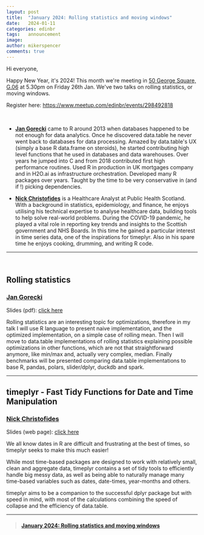 ```yaml
---
layout: post
title:  "January 2024: Rolling statistics and moving windows"
date:   2024-01-11
categories: edinbr
tags:   announcement
image:
author: mikerspencer
comments: true
---
```




Hi everyone,
<br/>

Happy New Year, it's 2024! This month we're meeting in [50 George Square, G.06](https://www.ed.ac.uk/timetabling-examinations/timetabling/room-bookings/bookable-rooms3/room/0227_00_G.06) at 5.30pm on Friday 26th Jan. We've two talks on rolling statistics, or moving windows.

Register here: <https://www.meetup.com/edinbr/events/298492818>

<br/>


* **[Jan Gorecki](https://fosstodon.org/@jangorecki)** came to R around 2013 when databases happened to be not enough for data analytics. Once he discovered data.table he never went back to databases for data processing. Amazed by data.table's UX (simply a base R data.frame on steroids), he started contributing high level functions that he used in databases and data warehouses. Over years he jumped into C and from 2018 contributed first high performance routines. Used R in production in UK mortgages company and in H2O.ai as infrastructure orchestration. Developed many R packages over years. Taught by the time to be very conservative in (and if !) picking dependencies.

* **[Nick Christofides](https://cran.r-project.org/web//packages/timeplyr/index.html)** is a Healthcare Analyst at Public Health Scotland. With a background in statistics, epidemiology, and finance, he enjoys utilising his technical expertise to analyse healthcare data, building tools to help solve real-world problems. During the COVID-19 pandemic, he played a vital role in reporting key trends and insights to the Scottish government and NHS Boards. In this time he gained a particular interest in time series data, one of the inspirations for timeplyr. Also in his spare time he enjoys cooking, drumming, and writing R code.



---

<br/>

## Rolling statistics

### [Jan Gorecki](https://fosstodon.org/@jangorecki)

Slides (pdf): [click here](../assets/slides/2024-01-26_Rolling-statistics.pdf)

Rolling statistics are an interesting topic for optimizations, therefore in my talk I will use R language to present naive implementation, and the optimized implementation, on a simple case of rolling mean.
Then I will move to data.table implementations of rolling statistics explaining possible optimizations in other functions, which are not that straightforward anymore, like min/max and, actually very complex, median.
Finally benchmarks will be presented comparing data.table implementations to base R, pandas, polars, slider/dplyr, duckdb and spark.

---

## timeplyr - Fast Tidy Functions for Date and Time Manipulation

### [Nick Christofides](https://cran.r-project.org/web//packages/timeplyr/index.html)

Slides (web page): [click here](https://nicchr.github.io/#/title-slide)

We all know dates in R are difficult and frustrating at the best of times, so timeplyr seeks to make this much easier!

While most time-based packages are designed to work with relatively small, clean and aggregate data, timeplyr contains a set of tidy tools to efficiently handle big messy data, as well as being able to naturally manage many time-based variables such as dates, date-times, year-months and others.

timeplyr aims to be a companion to the successful dplyr package but with speed in mind, with most of the calculations combining the speed of collapse and the efficiency of data.table.


---


<blockquote class="embedly-card"><h4><a href="https://www.meetup.com/edinbr/events/298492818">January 2024: Rolling statistics and moving windows</a></h4></blockquote><script async src="//cdn.embedly.com/widgets/platform.js" charset="UTF-8"></script>

<br/>

